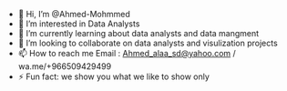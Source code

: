 - 👋 Hi, I’m @Ahmed-Mohmmed
- 👀 I’m interested in Data Analysts 
- 🌱 I’m currently learning about  data analysts and  data mangment 
- 💞️ I’m looking to collaborate on  data analysts and visulization  projects
- 📫 How to reach me  Email : Ahmed_alaa_sd@yahoo.com  / wa.me/+966509429499
- ⚡ Fun fact: we show you what we like to show only 

<!---
Ahmed-Mohmmed/Ahmed-Mohmmed is a ✨ special ✨ repository because its `README.md` (this file) appears on your GitHub profile.
You can click the Preview link to take a look at your changes.
--->
